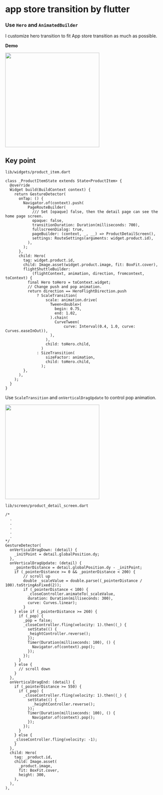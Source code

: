 # app store transition by flutter


### Use ``Hero`` and ``AnimatedBuilder`` 

I customize hero transition to fit App store transition as much as possible. 

**Demo**

<img src="https://i.imgur.com/2WYn6TX.gif" alt="" width="300" >


## Key point




`lib/widgets/product_item.dart`
```
class _ProductItemState extends State<ProductItem> {
  @override
  Widget build(BuildContext context) {
    return GestureDetector(
      onTap: () {
        Navigator.of(context).push(
          PageRouteBuilder(
            /// Set [opaque] false, then the detail page can see the home page screen.
            opaque: false,
            transitionDuration: Duration(milliseconds: 700),
            fullscreenDialog: true,
            pageBuilder: (context, _, __) => ProductDetailScreen(),
            settings: RouteSettings(arguments: widget.product.id),
          ),
        );
      },
      child: Hero(
        tag: widget.product.id,
        child: Image.asset(widget.product.image, fit: BoxFit.cover),
        flightShuttleBuilder:
            (flightContext, animation, direction, fromcontext, toContext) {
          final Hero toHero = toContext.widget;
          // Change push and pop animation.
          return direction == HeroFlightDirection.push
              ? ScaleTransition(
                  scale: animation.drive(
                    Tween<double>(
                      begin: 0.75,
                      end: 1.02,
                    ).chain(
                      CurveTween(
                          curve: Interval(0.4, 1.0, curve: Curves.easeInOut)),
                    ),
                  ),
                  child: toHero.child,
                )
              : SizeTransition(
                  sizeFactor: animation,
                  child: toHero.child,
                );
        },
      ),
    );
  }
}
```


Use ``ScaleTransition`` and  ``onVerticalDragUpdate`` to control pop animation.




<img src="https://user-images.githubusercontent.com/18310281/87618224-ed8ae980-c74b-11ea-886c-19927612dab7.PNG" alt="" width="300" >



``lib/screen/product_detail_screen.dart``
```
/*
  .
  .
  .
  .
  .
*/
GestureDetector(
  onVerticalDragDown: (detail) {
    _initPoint = detail.globalPosition.dy;
  },
  onVerticalDragUpdate: (detail) {
    _pointerDistance = detail.globalPosition.dy - _initPoint;
    if (_pointerDistance >= 0 && _pointerDistance < 200) {
        // scroll up
        double _scaleValue = double.parse((_pointerDistance / 100).toStringAsFixed(2));
        if (_pointerDistance < 100) {
          _closeController.animateTo(_scaleValue,
          duration: Duration(milliseconds: 300),
          curve: Curves.linear);
        }
    } else if (_pointerDistance >= 260) {
      if (_pop) {
        _pop = false;
        _closeController.fling(velocity: 1).then((_) {
          setState(() {
          _heightController.reverse();
          });
          Timer(Duration(milliseconds: 100), () {
            Navigator.of(context).pop();
          });
        });
      }
    } else {
      // scroll down
    }
  },
  onVerticalDragEnd: (detail) {
    if (_pointerDistance >= 550) {
      if (_pop) {
        _closeController.fling(velocity: 1).then((_) {
          setState(() {
            _heightController.reverse();
          });
          Timer(Duration(milliseconds: 100), () {
            Navigator.of(context).pop();
          });
        });
      }
    } else {
    _closeController.fling(velocity: -1);
    }
  },
  child: Hero(
    tag: _product.id,
    child: Image.asset(
      _product.image,
      fit: BoxFit.cover,
      height: 300,
    ),
  ),
),

```
